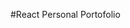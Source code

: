 #React Personal Portofolio

<!--**********************************************************************************************************************************************************************************************************


  This site was  Developed By 
                              //******  You can find us on ****//

                      //!  Eri Musa  
           //? Website  : http://dilavermusa.com/
           //? Linkedin : https://www.linkedin.com/in/eri-musa-681332181/

 ********************************************************************************************************************************************************************************************************** --->

